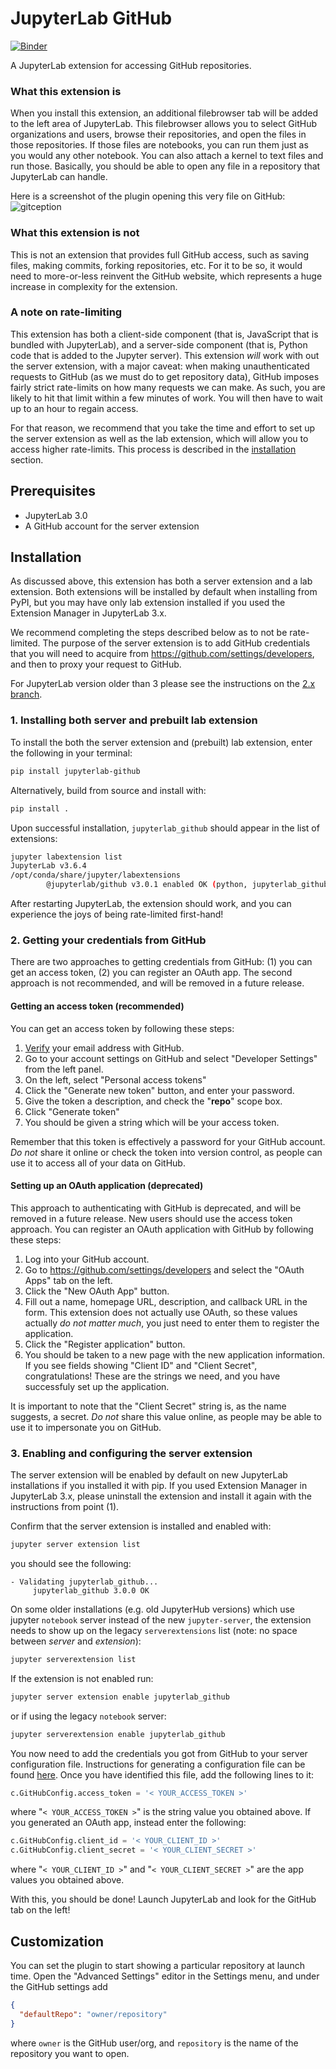 # JupyterLab GitHub

[![Binder](https://mybinder.org/badge_logo.svg)](https://mybinder.org/v2/gh/jupyterlab/jupyterlab-github/master?urlpath=lab)

A JupyterLab extension for accessing GitHub repositories.

### What this extension is

When you install this extension, an additional filebrowser tab will be added
to the left area of JupyterLab. This filebrowser allows you to select GitHub
organizations and users, browse their repositories, and open the files in those
repositories. If those files are notebooks, you can run them just as you would
any other notebook. You can also attach a kernel to text files and run those.
Basically, you should be able to open any file in a repository that JupyterLab can handle.

Here is a screenshot of the plugin opening this very file on GitHub:
![gitception](https://raw.githubusercontent.com/jupyterlab/jupyterlab-github/master/gitception.png 'Gitception')

### What this extension is not

This is not an extension that provides full GitHub access, such as
saving files, making commits, forking repositories, etc.
For it to be so, it would need to more-or-less reinvent the GitHub website,
which represents a huge increase in complexity for the extension.

### A note on rate-limiting

This extension has both a client-side component (that is, JavaScript that is bundled
with JupyterLab), and a server-side component (that is, Python code that is added
to the Jupyter server). This extension _will_ work with out the server extension,
with a major caveat: when making unauthenticated requests to GitHub
(as we must do to get repository data), GitHub imposes fairly strict rate-limits
on how many requests we can make. As such, you are likely to hit that limit
within a few minutes of work. You will then have to wait up to an hour to regain access.

For that reason, we recommend that you take the time and effort to set up the server
extension as well as the lab extension, which will allow you to access higher rate-limits.
This process is described in the [installation](#Installation) section.

## Prerequisites

- JupyterLab 3.0
- A GitHub account for the server extension

## Installation

As discussed above, this extension has both a server extension and a lab extension.
Both extensions will be installed by default when installing from PyPI, but you may
have only lab extension installed if you used the Extension Manager in JupyterLab 3.x.

We recommend completing the steps described below as to not be rate-limited.
The purpose of the server extension is to add GitHub credentials that you will need to acquire
from https://github.com/settings/developers, and then to proxy your request to GitHub.

For JupyterLab version older than 3 please see the instructions on the
[2.x branch](https://github.com/jupyterlab/jupyterlab-github/tree/2.x).

### 1. Installing both server and prebuilt lab extension

To install the both the server extension and (prebuilt) lab extension, enter the following in your terminal:

```bash
pip install jupyterlab-github
```

Alternatively, build from source and install with:

```bash
pip install .
```

Upon successful installation, `jupyterlab_github` should appear in the list of extensions:

```bash
jupyter labextension list
JupyterLab v3.6.4
/opt/conda/share/jupyter/labextensions
        @jupyterlab/github v3.0.1 enabled OK (python, jupyterlab_github)
```

After restarting JupyterLab, the extension should work, and you can experience
the joys of being rate-limited first-hand!

### 2. Getting your credentials from GitHub

There are two approaches to getting credentials from GitHub:
(1) you can get an access token, (2) you can register an OAuth app.
The second approach is not recommended, and will be removed in a future release.

#### Getting an access token (**recommended**)

You can get an access token by following these steps:

1.  [Verify](https://help.github.com/articles/verifying-your-email-address) your email address with GitHub.
1.  Go to your account settings on GitHub and select "Developer Settings" from the left panel.
1.  On the left, select "Personal access tokens"
1.  Click the "Generate new token" button, and enter your password.
1.  Give the token a description, and check the "**repo**" scope box.
1.  Click "Generate token"
1.  You should be given a string which will be your access token.

Remember that this token is effectively a password for your GitHub account.
_Do not_ share it online or check the token into version control,
as people can use it to access all of your data on GitHub.

#### Setting up an OAuth application (**deprecated**)

This approach to authenticating with GitHub is deprecated, and will be removed in a future release.
New users should use the access token approach.
You can register an OAuth application with GitHub by following these steps:

1.  Log into your GitHub account.
1.  Go to https://github.com/settings/developers and select the "OAuth Apps" tab on the left.
1.  Click the "New OAuth App" button.
1.  Fill out a name, homepage URL, description, and callback URL in the form.
    This extension does not actually use OAuth, so these values actually _do not matter much_,
    you just need to enter them to register the application.
1.  Click the "Register application" button.
1.  You should be taken to a new page with the new application information.
    If you see fields showing "Client ID" and "Client Secret", congratulations!
    These are the strings we need, and you have successfuly set up the application.

It is important to note that the "Client Secret" string is, as the name suggests, a secret.
_Do not_ share this value online, as people may be able to use it to impersonate you on GitHub.

### 3. Enabling and configuring the server extension

The server extension will be enabled by default on new JupyterLab installations
if you installed it with pip. If you used Extension Manager in JupyterLab 3.x,
please uninstall the extension and install it again with the instructions from point (1).

Confirm that the server extension is installed and enabled with:

```bash
jupyter server extension list
```

you should see the following:

```
- Validating jupyterlab_github...
     jupyterlab_github 3.0.0 OK
```

On some older installations (e.g. old JupyterHub versions) which use jupyter
`notebook` server instead of the new `jupyter-server`, the extension needs to
show up on the legacy `serverextensions` list (note: no space between _server_ and _extension_):

```bash
jupyter serverextension list
```

If the extension is not enabled run:

```bash
jupyter server extension enable jupyterlab_github
```

or if using the legacy `notebook` server:

```bash
jupyter serverextension enable jupyterlab_github
```

You now need to add the credentials you got from GitHub
to your server configuration file. Instructions for generating a configuration
file can be found [here](https://jupyter-server.readthedocs.io/en/stable/users/configuration.html#configuring-a-jupyter-server).
Once you have identified this file, add the following lines to it:

```python
c.GitHubConfig.access_token = '< YOUR_ACCESS_TOKEN >'
```

where "`< YOUR_ACCESS_TOKEN >`" is the string value you obtained above.
If you generated an OAuth app, instead enter the following:

```python
c.GitHubConfig.client_id = '< YOUR_CLIENT_ID >'
c.GitHubConfig.client_secret = '< YOUR_CLIENT_SECRET >'
```

where "`< YOUR_CLIENT_ID >`" and "`< YOUR_CLIENT_SECRET >`" are the app values you obtained above.

With this, you should be done! Launch JupyterLab and look for the GitHub tab on the left!

## Customization

You can set the plugin to start showing a particular repository at launch time.
Open the "Advanced Settings" editor in the Settings menu,
and under the GitHub settings add

```json
{
  "defaultRepo": "owner/repository"
}
```

where `owner` is the GitHub user/org,
and `repository` is the name of the repository you want to open.
